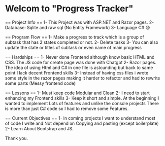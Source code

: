 # Welcom to "Progress Tracker"

== Project Info ==
1- This Project was with ASP.NET and Razor pages.
2- Database: Sqlite and raw sql (No Entity Framework)
3- Language C# 😅

== Program Flow ==
1- Make a progress to track which is a group of subtask that has 2 states completed or not.
2- Delete tasks
3- You can also update the state or titles of subtask or even name of main progress

== Hardships ==
1- Never done Frontend although know basic HTML and CSS. The JS code for create page was done with Chatgpt
2- Razor pages. The idea of using Html and C# in one file is astounding but back to same point I lack decent Frontend skills
3- Instead of having css files i wrote some style in the razor pages making it harder to refactor and had to rewrite some parts (Messy frontend code)

== Lessons ==
1- Must keep code Modular and Clean
2- I need to start enhancing my Frontend skills
3- Keep it short and simple. At the beginning I wanted to implement Lots of features and unlike the console projects There is more than just C# code so I had to remove some Features.

== Current Objectives ==
1- In coming projects I want to understand most of code I write and Not depend on Copying and pasting (except boilerplate)
2- Learn About Bootstrap and JS.

Thank you.